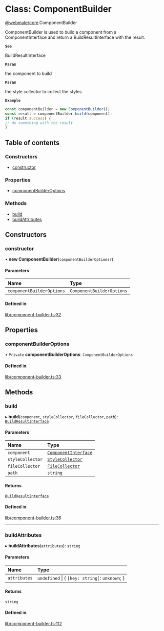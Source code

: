 # Class: ComponentBuilder

[@webmate/core](../wiki/@webmate.core).ComponentBuilder

ComponentBuilder is used to build a component from a ComponentInterface
and return a BuildResultInterface with the result.

**`See`**

BuildResultInterface

**`Param`**

the component to build

**`Param`**

the style collector to collect the styles

**`Example`**

```ts
const componentBuilder = new ComponentBuilder();
const result = componentBuilder.build(component);
if (result.success) {
// do something with the result
}
```

## Table of contents

### Constructors

- [constructor](../wiki/@webmate.core.ComponentBuilder#constructor)

### Properties

- [componentBuilderOptions](../wiki/@webmate.core.ComponentBuilder#componentbuilderoptions)

### Methods

- [build](../wiki/@webmate.core.ComponentBuilder#build)
- [buildAttributes](../wiki/@webmate.core.ComponentBuilder#buildattributes)

## Constructors

### constructor

• **new ComponentBuilder**(`componentBuilderOptions?`)

#### Parameters

| Name | Type |
| :------ | :------ |
| `componentBuilderOptions` | `ComponentBuilderOptions` |

#### Defined in

[lib/component-builder.ts:32](https://gitlab.com/ligrila/webmate-lit/-/blob/4b99057/packages/core/src/lib/component-builder.ts#L32)

## Properties

### componentBuilderOptions

• `Private` **componentBuilderOptions**: `ComponentBuilderOptions`

#### Defined in

[lib/component-builder.ts:33](https://gitlab.com/ligrila/webmate-lit/-/blob/4b99057/packages/core/src/lib/component-builder.ts#L33)

## Methods

### build

▸ **build**(`component`, `styleCollector`, `fileCollector`, `path`): [`BuildResultInterface`](../wiki/@webmate.core.BuildResultInterface)

#### Parameters

| Name | Type |
| :------ | :------ |
| `component` | [`ComponentInterface`](../wiki/@webmate.core.ComponentInterface) |
| `styleCollector` | [`StyleCollector`](../wiki/@webmate.core.StyleCollector) |
| `fileCollector` | [`FileCollector`](../wiki/@webmate.core.FileCollector) |
| `path` | `string` |

#### Returns

[`BuildResultInterface`](../wiki/@webmate.core.BuildResultInterface)

#### Defined in

[lib/component-builder.ts:36](https://gitlab.com/ligrila/webmate-lit/-/blob/4b99057/packages/core/src/lib/component-builder.ts#L36)

___

### buildAttributes

▸ **buildAttributes**(`attributes`): `string`

#### Parameters

| Name | Type |
| :------ | :------ |
| `attributes` | `undefined` \| { `[key: string]`: `unknown`;  } |

#### Returns

`string`

#### Defined in

[lib/component-builder.ts:112](https://gitlab.com/ligrila/webmate-lit/-/blob/4b99057/packages/core/src/lib/component-builder.ts#L112)
